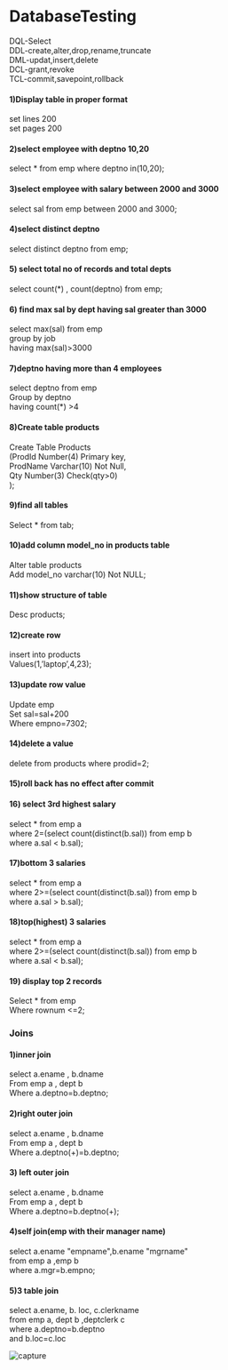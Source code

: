 # DatabaseTesting
DQL-Select</br>
DDL-create,alter,drop,rename,truncate</br>
DML-updat,insert,delete</br>
DCL-grant,revoke</br>
TCL-commit,savepoint,rollback</br>

#### 1)Display table in proper format
set  lines 200 <br>
 set pages 200<br>

#### 2)select employee with deptno 10,20
select *  from emp where deptno in(10,20);
#### 3)select employee with  salary between 2000 and 3000
select sal from emp between 2000 and 3000;
#### 4)select distinct deptno
select distinct deptno from emp;
#### 5) select  total no of records and total depts 
select count(*) , count(deptno) from emp;
#### 6) find max sal by dept  having sal greater than 3000
select max(sal) from emp</br>
group by job</br>
having max(sal)>3000


#### 7)deptno having more than 4 employees
select deptno from emp</br>
Group by deptno</br>
having count(*) >4

#### 8)Create table products
Create Table Products </br>
(ProdId Number(4) Primary key, </br>
ProdName Varchar(10) Not Null, </br>
Qty Number(3) Check(qty>0) </br>
);

#### 9)find all tables
Select * from tab;

#### 10)add  column model_no in products table
Alter table products </br>
Add model_no varchar(10) Not NULL;

#### 11)show structure of table
Desc products;
#### 12)create row
insert into products </br>
Values(1,’laptop’,4,23);	

#### 13)update row value
Update emp </br>
Set sal=sal+200 </br>
Where empno=7302;

#### 14)delete a value
delete from products where prodid=2;

#### 15)roll back has no effect after commit

#### 16) select 3rd highest salary
select * from emp a </br>
where 2=(select count(distinct(b.sal)) from emp b </br>
where a.sal < b.sal);

#### 17)bottom 3 salaries
select * from emp a </br>
where 2>=(select count(distinct(b.sal)) from emp b </br>
where a.sal > b.sal);

#### 18)top(highest) 3 salaries
select * from emp a </br>
where 2>=(select count(distinct(b.sal)) from emp b </br>
where a.sal < b.sal);

#### 19) display top 2 records
Select *  from emp </br>
Where  rownum <=2;
### Joins
#### 1)inner join
select a.ename , b.dname </br>
From emp a , dept b </br>
Where a.deptno=b.deptno;

#### 2)right outer join
select a.ename , b.dname </br>
From emp a , dept b </br>
Where a.deptno(+)=b.deptno;

#### 3) left outer join
select a.ename , b.dname </br>
From emp a , dept b </br>
Where a.deptno=b.deptno(+);

#### 4)self join(emp with their manager name)
select a.ename "empname",b.ename "mgrname" </br>
from emp a ,emp b </br>
where a.mgr=b.empno;

#### 5)3 table join
select a.ename, b. loc, c.clerkname </br>
from emp a, dept b ,deptclerk c </br>
where a.deptno=b.deptno </br>
and b.loc=c.loc

![capture](https://user-images.githubusercontent.com/24494133/51387929-ddda1700-1b4d-11e9-9551-f607e35bef14.PNG)
